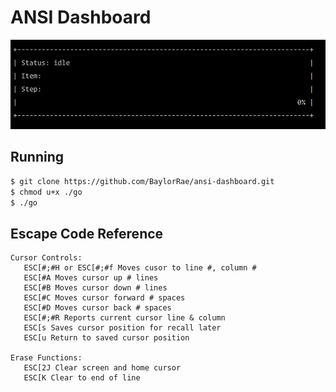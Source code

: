 # ANSI Dashboard

![Preview](./preview.gif)

## Running

```bash
$ git clone https://github.com/BaylorRae/ansi-dashboard.git
$ chmod u+x ./go
$ ./go
```

## Escape Code Reference

```
Cursor Controls:
   ESC[#;#H or ESC[#;#f Moves cusor to line #, column #
   ESC[#A Moves cursor up # lines
   ESC[#B Moves cursor down # lines
   ESC[#C Moves cursor forward # spaces
   ESC[#D Moves cursor back # spaces
   ESC[#;#R Reports current cursor line & column
   ESC[s Saves cursor position for recall later
   ESC[u Return to saved cursor position

Erase Functions:
   ESC[2J Clear screen and home cursor
   ESC[K Clear to end of line
```
